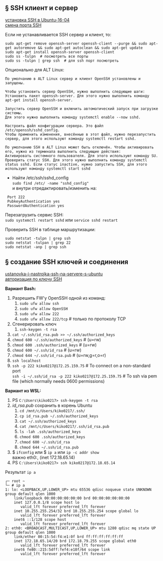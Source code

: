 ## § SSH клиент и сервер
[установка SSH в Ubuntu-16-04](https://losst.pro/ustanovka-ssh-ubuntu-16-04)
<br/> [смена порта SSH](https://losst.pro/smena-porta-ssh)

Если не устанавливается SSH сервер и клиент, то:
```
sudo apt-get remove openssh-server openssh-client --purge && sudo apt-get autoremove && sudo apt-get autoclean && sudo apt-get update
sudo apt-get install openssh-server openssh-client
sudo ss -tulpn  # посмотреть все порты
sudo ss -tulpn | grep ssh  # для ssh порт посмотреть
```

Опционально для ALT Linux:
```
По умолчанию в ALT Linux сервер и клиент OpenSSH установлены и запущены.

Чтобы установить сервер OpenSSH, нужно выполнить следующие шаги:
Установить пакет openssh-server. Для этого нужно выполнить команду apt-get install openssh-server.

Запустить сервер OpenSSH и включить автоматический запуск при загрузке системы.
Для этого нужно выполнить команду systemctl enable --now sshd.

Настроить файл конфигурации сервера. Это файл /etc/openssh/sshd_config.
Чтобы применить изменения, внесённые в этот файл, нужно перезапустить сервер, для этого используют команду systemctl restart sshd.

По умолчанию SSH в ALT Linux может быть отключён. Чтобы активировать его, нужно из терминала выполнить следующие действия:
Активировать системного пользователя. Для этого используют команду SU.
Проверить статус SSH. Для этого нужно выполнить команду systemctl status sshd. Если статус inactive, нужно запустить SSH, для этого используют команду systemctl start sshd
```

- Найти /etc/ssh/sshd_config 
<br/> `sudo find /etc/ -name "sshd_config"`
<br/>  и внутри отредактировать/изменить на:
```console
 Port 222
 PubkeyAuthentication yes
 PasswordAuthentication yes
```
Перезагрузить сервис SSH:
<br/> `sudo systemctl restart sshd` или `service sshd restart`

Проверить SSH в таблице маршрутизации:
```console
sudo netstat -tulpn | grep ssh
sudo netstat -tulpan | grep 22
sudo netstat -anp | grep ssh
```


## § создание SSH ключей и соединения
[ustanovka-i-nastrojka-ssh-na-servere-s-ubuntu](https://help.sweb.ru/ustanovka-i-nastrojka-ssh-na-servere-s-ubuntu_1376.html)
<br/> [авторизация по ключу SSH](https://losst.pro/avtorizatsiya-po-klyuchu-ssh)

**Вариант Bash:**
1) Разрешить FW'у OpenSSH одной из команд:
	1. `sudo ufw allow ssh`
	2. `sudo ufw allow OpenSSH`
	3. `sudo ufw allow 222`
	4. `sudo ufw allow 222/tcp`  # только по протоколу TCP
2) Сгенерировать ключ
   1. `ssh-keygen -t rsa`
4) `cat ~/.ssh/id_rsa.pub >> ~/.ssh/authorized_keys`
5) `chmod 600 ~/.ssh/authorized_keys`  # (u=rw)
6) `chmod 600 .ssh/authorized_keys`  # (u=rw)
7) `chmod 600 ~/.ssh/id_rsa`  # (u=rw)
8) `chmod 644 ~/.ssh/id_rsa.pub`  # (u=rw,g=r,o=r)
9) `ssh localhost`
10) `ssh -p 222 kiko0217@172.25.159.75`  # To connect on a non-standard port
<br/>	`ssh -i ~/.ssh/id_rsa -p 222 kiko0217@172.25.159.75`  # To ssh via pem file (which normally needs 0600 permissions)

**Вариант из WSL:**
1) PS `C:\Users\kiko0217> ssh-keygen -t rsa`
2) *id_rsa.pub* сохранить в корень Ubuntu
	1. `cd /mnt/c/Users/kiko0217/.ssh/`
	2. `cp id_rsa.pub ~/.ssh/authorized_keys`
	3. `cat ~/.ssh/authorized_keys`
	4. `cat /mnt/c/Users/kiko0217/.ssh/id_rsa.pub`
	5. `ls -lah .ssh/authorized_keys`
	6. `chmod 600 .ssh/authorized_keys`
	7. `chmod 600 ~/.ssh/id_rsa`
	8. `chmod 644 ~/.ssh/id_rsa.pub`
3) $ `ifconfig`  или $ `ip a` или `ip -c addr show`
<br/>	важно eth0:, (inet 172.18.65.14)
4) PS `C:\Users\kiko0217> ssh kiko0217@172.18.65.14`

Результат `ip a`
```console
┌─ root ~
└─ # ip a
1: lo: <LOOPBACK,UP,LOWER_UP> mtu 65536 qdisc noqueue state UNKNOWN group default qlen 1000
    link/loopback 00:00:00:00:00:00 brd 00:00:00:00:00:00
    inet 127.0.0.1/8 scope host lo
       valid_lft forever preferred_lft forever
    inet 10.255.255.254/32 brd 10.255.255.254 scope global lo
       valid_lft forever preferred_lft forever
    inet6 ::1/128 scope host
       valid_lft forever preferred_lft forever
2: eth0: <BROADCAST,MULTICAST,UP,LOWER_UP> mtu 1280 qdisc mq state UP group default qlen 1000
    link/ether 00:15:5d:f4:e1:0f brd ff:ff:ff:ff:ff:ff
    inet 172.18.65.14/20 brd 172.18.79.255 scope global eth0
       valid_lft forever preferred_lft forever
    inet6 fe80::215:5dff:fef4:e10f/64 scope link
       valid_lft forever preferred_lft forever
```
